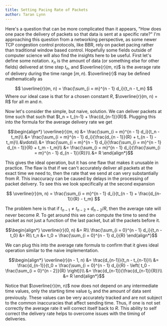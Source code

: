 ```yaml
---
title: Setting Pacing Rate of Packets
author: Taran Lynn
---
```


Here's a question that can be more complicated than it appears, "How does one
pace the delivery of packets so that data is sent at a specific rate?"
I'm approaching this question from a networking perspective, as some newer TCP
congestion control protocols, like BBR, rely on packet pacing rather than
traditional window based control.
Hopefully some fields outside of computer science will also find the insights
here to be useful.
First let's define some notation.
$x_n$ is the amount of data (or something else for other fields) delivered at
time step $t_n$, and $\overline{r}(m, n)$ is the average rate of delivery during
the time range $[m,n)$. $\overline{r}$ may be defined mathematically as

$$
\overline{r}(m, n) = \frac{\sum_{i = m}^{n - 1} d_i}{t_n - t_m}
$$
Where our ideal case is that for a chosen constant $R$, $\overline{r}(m, n) = R$
for all $m$ and $n$.

Now let's consider the simple, but naive, solution.
We can deliver packets at time such that such that
$t_n = t_{n-1} + \frac{d_{n-1}}{R}$.
Plugging this into the formula for the average delivery rate we get

$$\begin{align*}
\overline{r}(m, n) &= \frac{\sum_{i = m}^{n - 1} d_i}{t_n - t_m}\\
&= \frac{\sum_{i = m}^{n - 1} d_i}{\frac{d_{n - 1}}{R} + t_{n - 1} - t_m}\\
&\vdots\\
&= \frac{\sum_{i = m}^{n - 1} d_i}{\frac{\sum_{i = m}^{n - 1} d_{n - 1}}{R} + t_m - t_m}\\
&= \frac{\sum_{i = m}^{n - 1} d_i}{\frac{\sum_{i = m}^{n - 1} d_{n - 1}}{R}}\\
&= R
\end{align*}$$

This gives the ideal operation, but it has one flaw that makes it unusable in
practice.
The flaw is that if we can't accurately deliver all packets at the exact time we
need to, then the rate that we send at can very substantially from $R$.
This inaccuracy can be caused by delays in the processing of packet delivery.
To see this we look specifically at the second expansion

$$
\overline{r}(m, n) = \frac{\sum_{i = m}^{n - 1} d_i}{t_{n - 1} + \frac{d_{n-1}}{R} - t_m}
$$

The problem here is that if $t_{n-1} \neq t_{n-2} + d_{n-2}/R$, then the average
rate will never become $R$.
To get around this we can compute the time to send the packet as not just a
function of the last packet, but all the packets before it.

$$\begin{align*}
\overline{r}(0, n) &= R\\
\frac{\sum_{i = 0}^{n - 1} d_i}{t_n - t_0} &= R\\
t_n &= t_0 + \frac{\sum_{i = 0}^{n - 1} d_i}{R}
\end{align*}$$

We can plug this into the average rate formula to confirm that it gives ideal
operation similar to the naive implementation.

$$\begin{align*}
\overline{r}(n - 1, n) &= \frac{d_{n-1}}{t_n - t_{n-1}}\\
&= \frac{d_{n-1}}{t_0 + \frac{\sum_{i = 0}^{n - 1} d_i}{R} - \left( t_0 -
\frac{\sum_{i = 0}^{n - 2}}{R} \right)}\\
&= \frac{d_{n-1}}{\frac{d_{n-1}}{R}}\\
&= R
\end{align*}$$

Notice that $\overline{r}(m, n)$ now does not depend on any intermediate time
values, only the starting time value $t_0$ and the amount of data sent
previously.
These values can be very accurately tracked and are not subject to the common
inaccuracies that affect sending time.
Thus, if one is not set correctly the average rate it will correct itself back
to $R$.
This ability to self correct the delivery rate helps to overcome issues with
the timing of deliveries.

<!--
## The Continuous Case

Note that the result is lot less interesting if one is controlling the rate of
a flow, for example in a chemical plant.
In this case we can directly set the instantanious rate $r(t)$ at time $t$.
Even though this flow may fluctuate, we may define the average rate between
times $t_1$ and $t_2$ as
$$
\overline{r}(t_1, t_2) = \frac{\int_{t_1}^{t_2} r(\tau) \text{d}\tau}{t_2 - t_1}
$$

If we solve for the $r(t)$ needed to make the average equal to $R$ like before,
then we get
$$\begin{align*}
\overline{r}(t_0, t) &= R\\
\frac{\int_{t_0}^{t} r(\tau) \text{d}\tau}{t - t_0} &= R\\
\int_{t_0}^{t} r(\tau) \text{d}\tau &= R (t - t_0)\\
\frac{}{\text{d}{t}} \int_{t_0}^{t} r(\tau) \text{d}\tau &= \frac{}{\text{d}{t}} R (t - t_0)\\
r(t) &= R
\end{align*}$$
so there isn't any special consequence of non-uniform flows (as far as I know,
chemical engineers correct me if I'm wrong).
-->
